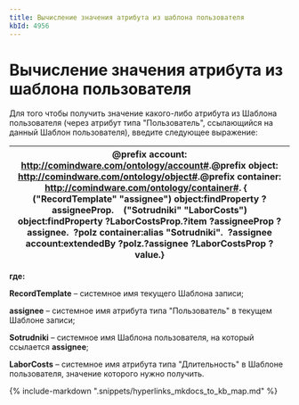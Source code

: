 ```yaml
---
title: Вычисление значения атрибута из шаблона пользователя
kbId: 4956
---
```


# Вычисление значения атрибута из шаблона пользователя

Для того чтобы получить значение какого-либо атрибута из Шаблона пользователя (через атрибут типа "Пользователь", ссылающийся на данный Шаблон пользователя), введите следующее выражение:

| @prefix account: <http://comindware.com/ontology/account#>.@prefix object: <http://comindware.com/ontology/object#>.@prefix container: <http://comindware.com/ontology/container#>. {    ("RecordTemplate" "assignee") object:findProperty ?assigneeProp.    ("Sotrudniki" "LaborCosts") object:findProperty ?LaborCostsProp.?item ?assigneeProp ?assignee.  ?polz container:alias "Sotrudniki".  ?assignee account:extendedBy ?polz.?assignee ?LaborCostsProp ?value.} |
| --- |

**где:**

**RecordTemplate** – системное имя текущего Шаблона записи;

**assignee** – системное имя атрибута типа "Пользователь" в текущем Шаблоне записи;

**Sotrudniki** – системное имя Шаблона пользователя, на который ссылается **assignee**;

**LaborCosts** – системное имя атрибута типа "Длительность" в Шаблоне пользователя, значение которого нужно получить.

{% include-markdown ".snippets/hyperlinks_mkdocs_to_kb_map.md" %}
